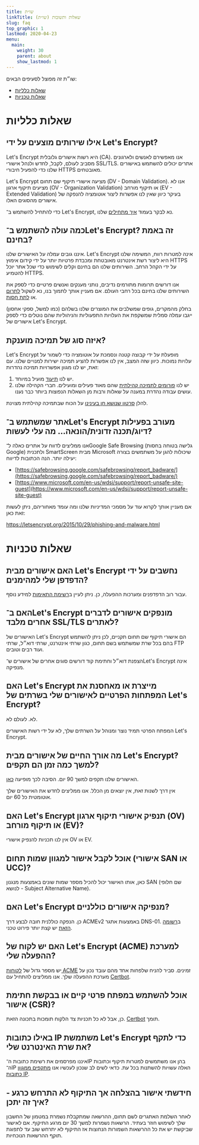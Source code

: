```yaml
---
title: שו״ת
linkTitle: שאלות ותשובות (שו״ת)
slug: faq
top_graphic: 1
lastmod: 2020-04-23
menu:
  main:
    weight: 30
    parent: about
    show_lastmod: 1
---
```



שו״ת זה מפוצל לסעיפים הבאים:

* [שאלות כלליות](#general)
* [שאלות טכניות](#technical)

# <a id="general">שאלות כלליות</a>

## אילו שירותים מוצעים על ידי Let's Encrypt?

Let's Encrypt היא רשות אישורים גלובלית (CA). אנו מאפשירם לאנשים ולארגונים מסביב לעולם, לקבל, לחדש ולנהל אישורי SSL/TLS. אתרים יכולים להשתמש באישורים שלנו כדי להפעיל חיבורי HTTPS מאובטחים.

Let's Encrypt מציעה אישורי תיקוף שם תחום (DV - Domain Validation). אנו לא מציעים תיקוף ארגון (OV - Organization Validation) או תיקוף מורחב (EV - Extended Validation) בעיקר כיוון שאין לנו אפשרות ליצור אוטומציה להנפקה של אישורים מהסוגים האלו.

כדי להתחיל להשתמש ב־ Let's Encrypt, נא לבקר בעמוד [איך מתחילים](/getting-started) שלנו.

## כמה עולה להשתמש ב־Let's Encrypt? זה באמת בחינם?

איננו גובים עמלה על האישורים שלנו. Let's Encrypt אינה למטרות רווח, המשימה שלנו היא ליצור רשת אינטרנט מאובטחת ומכבדת פרטיות יותר על ידי קידום אימוץ HTTPS על ידי הקהל הרחב. השירותים שלנו הם בחינם וקלים לשימוש כדי שכל אתר יוכל להטמיע HTTPS.

אנו דורשים תרומות מתורמים נדיבים, נותני מענקים ואנשים פרטיים כדי לספק את השירותים שלנו בחינם בכל רחבי העולם. אם מעניין אותך לתמוך בנו, נא לשקול [לתרום](/donate) או [לתת חסות](https://www.abetterinternet.org/sponsor).

בחלק מהמקרים, גופים שמשלבים את המוצרים שלנו בשלהם (כמו למשל, ספקי אחסון) ייגבו עמלה סמלית שמשקפת את העלויות התפעוליות והניהוליות שהם נוטלים כדי לספק אישורים של Let's Encrypt.

## איזה סוג של תמיכה מוענקת?

Let's Encrypt מופעלת על ידי קבוצה קטנה ונסמכת על אוטומציה כדי לשמור על עלויות נמוכות. כיוון שזה המצב, אין לנו אפשרות להציע תמיכה ישירות למנויים שלנו. עם זאת, יש לנו מגוון אפשרויות תמיכה נהדרות:

1. יש לנו [תיעוד](/docs) מועיל במיוחד.
2. יש לנו [פורומים לתמיכה קהילתית](https://community.letsencrypt.org/) שהם מאוד פעילים ומועילים. חברי הקהילה שלנו עושים עבודה נהדרת במענה על שאלות ורבות מן השאלות הנפוצות ביותר כבר נענו.

להלן [סרטון שנושא חן בעינינו](https://www.youtube.com/watch?v=Xe1TZaElTAs) על הכוח שבתמיכה קהילתית מצוינת.

## אתר שמשתמש ב־Let's Encrypt מעורב בפעילות דיוג/תכנה זדונית/הונאה… מה עלי לעשות?

אנו ממליצים לדווח על אתרים כאלה ל־Google Safe Browsing (גלישה בטוחה בחסות Google) ולתכנית SmartScreen מבית Microsoft שיכולות להגן על משתמשים בצורה יעילה יותר. הנה הכתובות לדיווח:

* [https://safebrowsing.google.com/safebrowsing/report_badware/](https://safebrowsing.google.com/safebrowsing/report_badware/)
* [https://www.microsoft.com/en-us/wdsi/support/report-unsafe-site-guest](https://www.microsoft.com/en-us/wdsi/support/report-unsafe-site-guest)

אם מעניין אותך לקרוא עוד על מסמכי המדיניות שלנו ומה עומד מאחוריהם, ניתן לעשות זאת כאן:

https://letsencrypt.org/2015/10/29/phishing-and-malware.html

# <a id="technical">שאלות טכניות</a>

## האם אישורים מבית Let's Encrypt נחשבים על ידי הדפדפן שלי למהימנים?

עבור רוב הדפדפנים ומערכות ההפעלה, כן. ניתן לעיין ב[רשימת התאימות](/docs/cert-compat) למידע נוסף.

## האם ב־Let's Encrypt מונפקים אישורים לדברים אחרים מלבד SSL/TLS לאתרים?

האישורים של Let's Encrypt הם אישורי תיקוף שם תחום תקניים, לכן ניתן להשתמש בהם בכל שרת שמשתמש בשם תחום, כגון שרתי אינטרנט, שרתי דוא״ל, שרתי FTP ועוד רבים וטובים.

הצפנת דוא״ל וחתימת קוד דורשים סוגים אחרים של אישורים ש־Let's Encrypt אינה מנפיקה.

## האם Let's Encrypt מייצרת או מאחסנת את המפתחות הפרטיים לאישורים שלי בשרתים של Let's Encrypt?

לא. לעולם לא.

המפתח הפרטי תמיד נוצר ומנוהל על השרתים שלך, לא על ידי רשות האישורים Let's Encrypt.

## מה אורך החיים של אישורים מבית Let's Encrypt? למשך כמה זמן הם תקפים?

האישורים שלנו תקפים למשך 90 יום. הסיבה לכך מופיעה [כאן](/2015/11/09/why-90-days.html).

אין דרך לשנות זאת, אין יוצאים מן הכלל. אנו ממליצים לחדש את האישורים שלך אוטומטית כל 60 יום.

## האם Let's Encrypt תנפיק אישורי תיקוף ארגון (OV) או תיקוף מורחב (EV)?

אין לנו תכניות להנפיק אישורי OV או EV.

## אוכל לקבל אישור למגוון שמות תחום (אישורי SAN או UCC)?

כאן, אותו האישור יכול להכיל מספר שמות שונים באמצעות מנגנון SAN (שם חלופי לנושא - Subject Alternative Name).

## האם Let's Encrypt מנפיקה אישורים כוללניים?

כן. הנפקה כוללנית חובה לבצע דרך ACMEv2 באמצעות אתגר DNS-01. ב[רשומה הזאת](https://community.letsencrypt.org/t/acme-v2-production-environment-wildcards/55578) יש קצת יותר פירוט טכני.

## האם יש לקוח של Let's Encrypt‏ (ACME) למערכת ההפעלה שלי?

יש מספר גדול של [לקוחות ACME](/docs/client-options) זמינים. סביר להניח שלפחות אחד מהם עובד נכון על מערכת ההפעלה שלך. אנו ממליצים להתחיל עם [Certbot](https://certbot.eff.org/).

## אוכל להשתמש במפתח פרטי קיים או בבקשת חתימת אישור (CSR)?

כן, אבל לא כל תכניות צד הלקוח תומכות בתכונה הזאת. [Certbot](https://certbot.eff.org/) תומך.

## באילו כתובות IP משתמשת Let's Encrypt כדי לתקף את שרת האינטרנט שלי?

איננו מפרסמים את רשימת כתובות ה־IP בהן אנו משתמשים למטרות תיקוף וכתובות ה־IP האלה עשויות להשתנות בכל עת. כדאי לשים לב שנכון לעכשיו אנו [מתקפים ממגוון כתובות IP](https://letsencrypt.org/2020/02/19/multi-perspective-validation.html).

## חידשתי אישור בהצלחה אך התיקוף לא התרחש כרגע - איך זה יתכן?

לאחר השלמת האתגרים לשם תחום, ההרשאה שמתקבלת נשמרת במטמון של החשבון שלך לשימוש חוזר בעתיד. הרשאות נשמרות למשך 30 יום מרגע התיקוף. אם לאישור שביקשת יש את כל ההרשאות השמורות הנחוצות אז התיקוף לא יתרחש שוב עד לתפוגת תוקף ההרשאות הנוכחיות.
